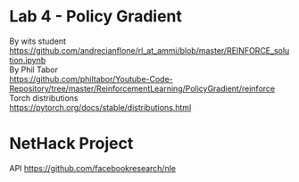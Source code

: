 # Lab 4 - Policy Gradient
By wits student<br>
https://github.com/andrecianflone/rl_at_ammi/blob/master/REINFORCE_solution.ipynb <br>
By Phil Tabor<br>
https://github.com/philtabor/Youtube-Code-Repository/tree/master/ReinforcementLearning/PolicyGradient/reinforce
Torch distributions<br>
https://pytorch.org/docs/stable/distributions.html

# NetHack Project
API https://github.com/facebookresearch/nle
